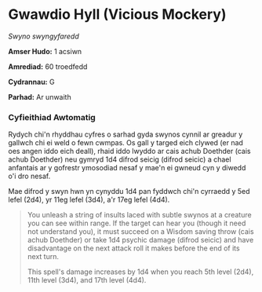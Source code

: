 # Gwawdio Hyll (Vicious Mockery)

*Swyno swyngyfaredd*

**Amser Hudo:** 1 acsiwn

**Amrediad:** 60 troedfedd

**Cydrannau:** G

**Parhad:** Ar unwaith

### Cyfieithiad Awtomatig

Rydych chi'n rhyddhau cyfres o sarhad gyda swynos cynnil ar greadur y gallwch chi ei weld o fewn cwmpas. Os gall y targed eich clywed (er nad oes angen iddo eich deall), rhaid iddo lwyddo ar cais achub Doethder (cais achub Doethder) neu gymryd 1d4 difrod seicig (difrod seicic) a chael anfantais ar y gofrestr ymosodiad nesaf y mae'n ei gwneud cyn y diwedd o'i dro nesaf.

Mae difrod y swyn hwn yn cynyddu 1d4 pan fyddwch chi'n cyrraedd y 5ed lefel (2d4), yr 11eg lefel (3d4), a'r 17eg lefel (4d4).

>  You unleash a string of insults laced with subtle swynos at a creature you can see within range. If the target can hear you (though it need not understand you), it must succeed on a Wisdom saving throw (cais achub Doethder) or take 1d4 psychic damage (difrod seicic) and have disadvantage on the next attack roll it makes before the end of its next turn.
>  
>  This spell's damage increases by 1d4 when you reach 5th level (2d4), 11th level (3d4), and 17th level (4d4).